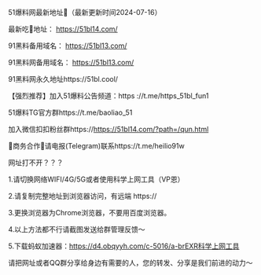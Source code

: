 51爆料网最新地址👋（最新更新时间2024-07-16）


最新吃🍉地址： https://51bl14.com/

91黑料备用域名： https://51bl13.com/

91黑料网备用域名： https://51bl13.com/

91黑料网永久地址https://51bl.cool/

【强烈推荐】加入51爆料公告频道：https ://t.me/https_51bl_fun1

51爆料TG官方群https://t.me/baoliao_51

加入微信扣扣粉丝群https://https://51bl14.com/?path=/qun.html

🤝商务合作🤝请电报(Telegram)联系https://t.me/heilio91w

网址打不开？？？

1.请切换网络WIFI/4G/5G或者使用科学上网工具（VP恩）

2.请复制完整地址到浏览器访问，有远端 https://

3.更换浏览器为Chrome浏览器，不要用百度浏览器。

4.以上方法都不行请截图发送给群管理反馈～

5.下载蚂蚁加速器：https://d4.obqyyh.com/c-5016/a-brEXR科学上网工具

请把网址或者QQ群分享给身边有需要的人，您的转发、分享是我们前进的动力～
